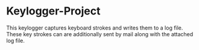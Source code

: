 # Keylogger-Project
This keylogger captures keyboard strokes and writes them to a log file. These key strokes can are additionally  sent by  mail along with the attached log file.
